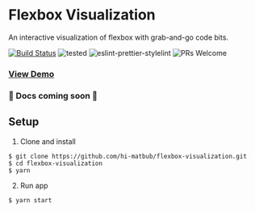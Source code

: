 # Flexbox Visualization

An interactive visualization of flexbox with grab-and-go code bits.

[![Build Status](https://travis-ci.com/hi-matbub/flexbox-visualization.svg?branch=master)](https://travis-ci.com/hi-matbub/flexbox-visualization) ![tested](https://img.shields.io/badge/tested_with-jest-<COLOR>.svg) ![eslint-prettier-stylelint](https://img.shields.io/badge/code_style-eslint_prettier_stylelint-<COLOR>.svg) ![PRs Welcome](https://img.shields.io/badge/PRs-welcome-30bced.svg)

### [View Demo](https://hi-matbub.github.io/flexbox-visualization/)

### :construction: Docs coming soon :construction:


## Setup

1. Clone and install
````
$ git clone https://github.com/hi-matbub/flexbox-visualization.git 
$ cd flexbox-visualization
$ yarn
````

2. Run app
````
$ yarn start
````
